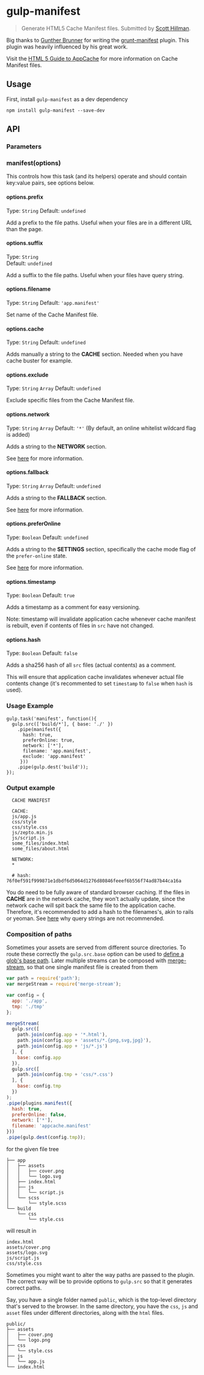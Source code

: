 # gulp-manifest
> Generate HTML5 Cache Manifest files. Submitted by [Scott Hillman](https://github.com/hillmanov/).

Big thanks to [Gunther Brunner](https://github.com/gunta/) for writing the [grunt-manifest](https://github.com/gunta/grunt-manifest) plugin. This plugin was heavily influenced by his great work.

Visit the [HTML 5 Guide to AppCache](http://www.html5rocks.com/en/tutorials/appcache/beginner/) for more information on Cache Manifest files.

## Usage

First, install `gulp-manifest` as a dev dependency

```shell
npm install gulp-manifest --save-dev
```

## API

### Parameters

### manifest(options)

This controls how this task (and its helpers) operate and should contain key:value pairs, see options below.

#### options.prefix
Type: `String`
Default: `undefined`

Add a prefix to the file paths. Useful when your files are in a different URL than the page.

#### options.suffix
Type: `String`  
Default: `undefined`  

Add a suffix to the file paths. Useful when your files have query string.

#### options.filename
Type: `String`
Default: `'app.manifest'`

Set name of the Cache Manifest file.

#### options.cache
Type: `String`
Default: `undefined`

Adds manually a string to the **CACHE** section. Needed when you have cache buster for example.

#### options.exclude
Type: `String` `Array`
Default: `undefined`

Exclude specific files from the Cache Manifest file.

#### options.network
Type: `String` `Array`
Default: `'*'` (By default, an online whitelist wildcard flag is added)

Adds a string to the **NETWORK** section.

See [here](http://diveintohtml5.info/offline.html#network) for more information.

#### options.fallback
Type: `String` `Array`
Default: `undefined`

Adds a string to the **FALLBACK** section.

See [here](http://diveintohtml5.info/offline.html#fallback) for more information.

#### options.preferOnline
Type: `Boolean`
Default: `undefined`

Adds a string to the **SETTINGS** section, specifically the cache mode flag of the ```prefer-online``` state.

See [here](http://www.whatwg.org/specs/web-apps/current-work/multipage/offline.html#concept-appcache-mode-prefer-online) for more information.

#### options.timestamp
Type: `Boolean`
Default: `true`

Adds a timestamp as a comment for easy versioning.

Note: timestamp will invalidate application cache whenever cache manifest is rebuilt, even if contents of files in `src` have not changed.

#### options.hash
Type: `Boolean`
Default: `false`

Adds a sha256 hash of all `src` files (actual contents) as a comment.

This will ensure that application cache invalidates whenever actual file contents change (it's recommented to set `timestamp` to `false` when `hash` is used).

### Usage Example


    gulp.task('manifest', function(){
      gulp.src(['build/*'], { base: './' })
        .pipe(manifest({
          hash: true,
          preferOnline: true,
          network: ['*'],
          filename: 'app.manifest',
          exclude: 'app.manifest'
         }))
        .pipe(gulp.dest('build'));
    });


### Output example

```
  CACHE MANIFEST

  CACHE:
  js/app.js
  css/style
  css/style.css
  js/zepto.min.js
  js/script.js
  some_files/index.html
  some_files/about.html

  NETWORK:
  *

  # hash: 76f0ef591f999871e1dbdf6d5064d1276d80846feeef6b556f74ad87b44ca16a
```

You do need to be fully aware of standard browser caching.
If the files in **CACHE** are in the network cache, they won't actually update,
since the network cache will spit back the same file to the application cache.
Therefore, it's recommended to add a hash to the filenames's, akin to rails or yeoman. See [here](http://www.stevesouders.com/blog/2008/08/23/revving-filenames-dont-use-querystring/) why query strings are not recommended.

### Composition of paths

Sometimes your assets are served from different source directories. To route these correctly the `gulp.src.base` option can be used to [define a glob's base path](https://github.com/gulpjs/gulp/blob/master/docs/API.md#optionsbase). Later multiple streams can be composed with [merge-stream](https://github.com/grncdr/merge-stream), so that one single manifest file is created from them

```javascript
var path = require('path');
var mergeStream = require('merge-stream');

var config = {
  app: './app',
  tmp: './tmp'
};

mergeStream(
  gulp.src([
    path.join(config.app + '*.html'),
    path.join(config.app + 'assets/*.{png,svg,jpg}'),
    path.join(config.app + 'js/*.js')
  ], {
    base: config.app
  }),
  gulp.src([
  	path.join(config.tmp + 'css/*.css')
  ], {
    base: config.tmp
  })
);
.pipe(plugins.manifest({
  hash: true,
  preferOnline: false,
  network: ['*'],
  filename: 'appcache.manifest'
}))
.pipe(gulp.dest(config.tmp));
``` 

for the given file tree

```
├── app
│   ├── assets
│   │   ├── cover.png
│   │   └── logo.svg
│   ├── index.html
│   ├── js
│   │   └── script.js
│   └── scss
│       └── style.scss
└── build
    └── css
        └── style.css
```

will result in

```
index.html
assets/cover.png
assets/logo.svg
js/script.js
css/style.css
```

Sometimes you might want to alter the way paths are passed to the plugin. The correct way will be to provide options to `gulp.src` so that it generates correct paths.

Say, you have a single folder named `public`, which is the top-level directory that's served to the browser. In the same directory, you have the `css`, `js` and `asset` files under different directories, along with the `html` files.

```
public/
├── assets
│   ├── cover.png
│   └── logo.png
├── css
│   └── style.css
├── js
│   └── app.js
└── index.html
```

